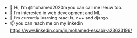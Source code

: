 - 👋 Hi, I’m @mohamed2020m you can call me leeuw too.
- 👀 I’m interested in web development and ML.
- 🌱 I’m currently learning reactJs, c++ and django.
- 📫 you can reach me on my linkedin https://www.linkedin.com/in/mohamed-essabir-a23633196/

<!---
mohamed2020m/mohamed2020m is a ✨ special ✨ repository because its `README.md` (this file) appears on your GitHub profile.
You can click the Preview link to take a look at your changes.
--->
